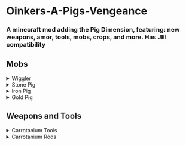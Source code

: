 # Oinkers-A-Pigs-Vengeance

### A minecraft mod adding the Pig Dimension, featuring: new weapons, amor, tools, mobs, crops, and more. Has JEI compatibility

## Mobs
  <details>
    <summary>Wiggler</summary>
    A peaceful and lovable wiggling being, who roams the pig dimension in herds. Also drops a large amount of carrots.
    </details>
  <details>
    <summary>Stone Pig</summary>
    A slow-moving stone-based pig, who hits hard and will slow players when it makes contact.
    </details>
  <details>
    <summary>Iron Pig</summary>
    A range attacking iron-based pig. It will keep a distance, firing its Iron Shard projectiles that will weaken players and deal damage.
    </details>
  <details>
    <summary>Gold Pig</summary>
    The most powerful of the pigs. The Gold Pig is a hybrid attacker that will shoot the player with its Gold Shard Projectiles (which deal slowness), and melee attack when in range.
    </details>

## Weapons and Tools
<details>
  <summary>Carrotanium Tools</summary>
  A set of powerful gear using the Carrotanium ingot, and is more powerful and effecient than even Netherite. Diamond gear can be upgrade to Carrotanium with just one ingot using the Carrot Infuser.
  </details>
<details>
  <summary>Carrotanium Rods</summary>
  A set of powerful magical rods made of Carrotanium, comprised of 3 power levels. Existing rods can be combined in the anvil to increase power. New rods can be crafted to be more powerful by using more Carrotanium ingots.
  <details>
    <summary>Carrotanium Rod of Fire</summary>
    A powerful rod that launches fire charges on right click
  </details>
  <details> 
    <summary>Carrotanium Rod of Light</summary>
    A powerful rod that summons lightning on right click wherever the player is pointing (within range).
  </details>
  <details>
    <summary>Carrotanium Rod of Spring</summary>
    A useful rod that will launch the player wherever they are facing. The force the player is launched with depends on how long the rod is charged for.
  </details>
  </details>

